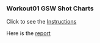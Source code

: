 ### Workout01 GSW Shot Charts

Click to see the [Instructions](https://github.com/ucb-stat133/stat133-hws/blob/master/2019-spring/workout01.pdf)

Here is the  [report](https://github.com/ucb-stat133/stat133-hws/blob/master/2019-spring/workout01.pdf)

